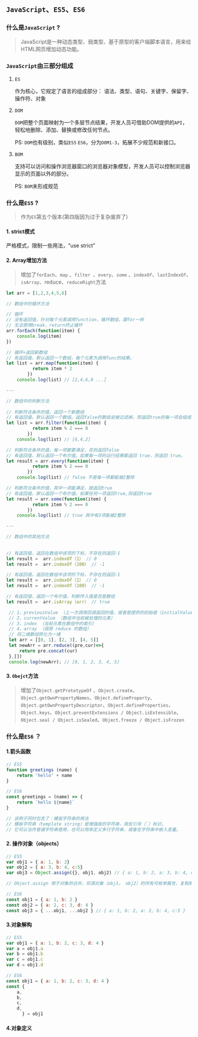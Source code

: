## `JavaScript`、`ES5`、`ES6`

### 什么是`JavaScript` ?

> JavaScript是一种动态类型、弱类型、基于原型的客户端脚本语言，用来给HTML网页增加动态功能。
>
> [^动态类型]: 这个变量*是动态*的,*类型是*随时可以被更改的。**运行时才知道一个变量类型的叫做动态类型**。
> [^动态类型]: 在运行时确定数据类型。变量使用之前不需要类型声明，通常变量的类型是被赋值的那个值的类型。
> [^静态类型]: 这个变量是静态的，类型是不可被更改的。编译时就知道变量类型的是静态类型。
> [^强类型]: 不允许隐式转换的是强类型。
> [^弱类型]: 允许隐式转换的是弱类型。
> [^弱类型]: 计算时可以不同类型之间对使用者透明地隐式转换，即使类型不正确，也能通过隐式转换来得到正确的类型。
> [^原型]: 新对象继承对象（作为模版），将自身的属性共享给新对象，模版对象称为原型。这样新对象实例化后不但可以享有自己创建时和运行时定义的属性，而且可以享有原型对象的属性。

### `JavaScript`由三部分组成

1. `ES`

   作为核心，它规定了语言的组成部分： 语法、类型、语句、关键字、保留字、操作符、对象

2. `DOM`

   `DOM`把整个页面映射为一个多层节点结果，开发人员可借助DOM提供的`API`，轻松地删除、添加、替换或修改任何节点。

   PS: `DOM`也有级别，类似`ES5` `ES6`，分为`DOM1-3`，拓展不少规范和新接口。

3. `BOM`

   支持可以访问和操作浏览器窗口的浏览器对象模型，开发人员可以控制浏览器显示的页面以外的部分。

   PS: `BOM`未形成规范

### 什么是`ES5` ?

> 作为`ES`第五个版本(第四版因为过于复杂废弃了)

#### 1. strict模式

严格模式，限制一些用法，“use strict”

#### 2. Array增加方法

> 增加了`forEach`、`map` 、`filter `、`every`、`some` 、`indexOf`、`lastIndexOf`、`isArray`、reduce、`reduceRight`方法

```js
let arr = [1,2,3,4,5,6]

// 数组中的循环方法

// 循环
// 没有返回值，针对每个元素调用function，循环数组，跟for一样
// 无法使用break，return终止循环
arr.forEach(function(item) {
    console.log(item) 
})

// 循环+返回新数组
// 有返回值，默认返回一个数组，每个元素为调用func的结果。
let list = arr.map(function(item) {
          return item * 2
        })
	console.log(list) // [2,4,6,8 ...]

---

// 数组中的判断方法
        
// 判断符合条件的值，返回一个新数组
// 有返回值，默认返回一个数组。返回false的数组会被过滤掉，而返回true的每一项会组成一个数组被整体返回。
let list = arr.filter(function(item) {
          return item % 2 === 0
        })
	console.log(list) // [6,4,2]

// 判断符合条件的值，每一项都要满足，否则返回false
// 有返回值，默认返回一个布尔值。如果每一项的运行结果都返回 true，则返回 true。
let result = arr.every(function(item) {
          return item % 2 === 0
        })
	console.log(list) // false 不是每一项都能被2整除

// 判断符合条件的值，其中一项能满足，就返回true
// 有返回值，默认返回一个布尔值。如果任何一项返回true,则返回true
let result = arr.some(function(item) {
          return item % 2 === 0
        })
	console.log(list) // true 其中有3项能被2整除

---

// 数组中的其他方法
        
        
// 有返回值，返回在数组中该项的下标，不存在则返回-1
let result =  arr.indexOf（1） // 0
let result =  arr.indexOf（100） // -1

// 有返回值，返回在数组中该项的下标，不存在则返回-1
let result =  arr.indexOf（1） // 0
let result =  arr.indexOf（100） // -1

// 有返回值，返回一个布尔值，判断传入值是否是数组
let result =  arr.isArray（arr） // true

 // 1、previousValue （上一次调用回调返回的值，或者是提供的初始值（initialValue））
 // 2、currentValue （数组中当前被处理的元素）
 // 3、index （当前元素在数组中的索引）
 // 4、array （调用 reduce 的数组）
 // 将二维数组转化为一维
 let arr = [[0, 1], [2, 3], [4, 5]]
 let newArr = arr.reduce((pre,cur)=>{
     return pre.concat(cur)
 },[])
 console.log(newArr); // [0, 1, 2, 3, 4, 5]


```

#### 3. `Obejct`方法

> 增加了`Object.getPrototypeOf` 、`Object.create`、`Object.getOwnPropertyNames`、`Object.defineProperty`、`Object.getOwnPropertyDescriptor`、`Object.defineProperties`、`Object.keys`、`Object.preventExtensions / Object.isExtensible`、`Object.seal / Object.isSealed`、`Object.freeze / Object.isFrozen` 

### 什么是`ES6` ？

#### 1.箭头函数

```js
// ES5
function greetings (name) {
    return 'hello' + name
}

// ES6
const greetings = (name) => {
    return `hello ${name}`
}

// 该例子同时包含了：模版字符串的用法
// 模板字符串（template string）是增强版的字符串，用反引号（`）标识。
// 它可以当作普通字符串使用，也可以用来定义多行字符串，或者在字符串中嵌入变量。

```

#### 2. 操作对象（objects）

``` js
// ES5 
var obj1 = { a: 1, b: 2}
var obj2 = { a: 3, b: 4, c:5}
var obj3 = Object.assign({}, obj1, obj2) // { a: 1, b: 2, a: 3, b: 4, c:5 }

// Object.assign 用于对象的合并，将源对象（obj1， obj2）的所有可枚举属性，复制到目标对象（obj3）

// ES6
const obj1 = { a: 1, b: 2 }
const obj2 = { a: 2, c: 3, d: 4 }
const obj3 = { ...obj1, ...obj2 } // { a: 1, b: 2, a: 3, b: 4, c:5 }

```

#### 3.对象解构 

```js
// ES5
var obj1 = { a: 1, b: 2, c: 3, d: 4 }
var a = obj1.a
var b = obj1.b
var c = obj1.c
var d = obj1.d

// ES6
const obj1 = { a: 1, b: 2, c: 3, d: 4 }
const {
    a,
    b,
    c,
    d,
      } = obj1

```

#### 4.对象定义

```

```

